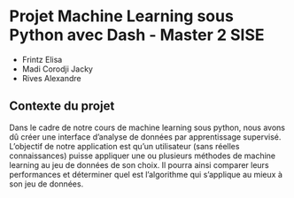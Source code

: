 # Projet Machine Learning sous Python avec Dash - Master 2 SISE

* Frintz Elisa
* Madi Corodji Jacky
* Rives Alexandre

## Contexte du projet

Dans le cadre de notre cours de machine learning sous python, nous avons dû créer une interface d’analyse de données par apprentissage supervisé. 
L’objectif de notre application est qu’un utilisateur (sans réelles connaissances) puisse appliquer une ou plusieurs méthodes de machine learning au 
jeu de données de son choix. Il pourra ainsi comparer leurs performances et déterminer quel est l’algorithme qui s’applique au mieux à son jeu de données.


